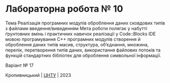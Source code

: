﻿# Лабораторна робота № 10

Тема Реалізація програмних модулів оброблення даних сковдових типів з файлами введення/виведенням 
Мета роботи полягає у набутті ґрунтовних вмінь і практичних навичок реалізації у Code::Blocks IDE мовою програмування С++ програмних модулів створення й оброблення даних типів масив, структура, об’єднання, множина, перелік, перетворення типів даних, використання файлових потоків та функцій стандартних бібліотек для оброблення символьної інформації. 

Варіант № 17


Кропивницький | <a href="http://www.kntu.kr.ua/">ЦНТУ</a> | 2023